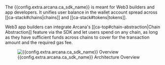 The {{config.extra.arcana.ca_sdk_name}} is meant for Web3 builders and app developers. It unifies user balance in the wallet account spread across [[ca-stack#chains|chains]] and [[ca-stack#tokens|tokens]].

Web3 app builders can integrate Arcana's [[ca-top#chain-abstraction|Chain Abstraction]] feature via the SDK and let users spend on any chain, as long as they have sufficient funds across chains to cover for the transaction amount and the required gas fee.

<figure markdown="span">
  <img alt="{{config.extra.arcana.ca_sdk_name}} Overview" src="{{config.extra.arcana.img_dir}}/an_ca_chains_wallets_sdks.{{config.extra.arcana.img_png}}" class="an_screenshots width_85pc"/>
  <figcaption>{{config.extra.arcana.ca_sdk_name}} Architecture Overview</figcaption>
</figure>


